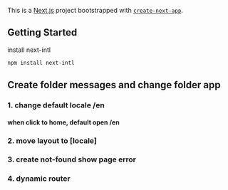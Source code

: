 This is a [Next.js](https://nextjs.org/) project bootstrapped with [`create-next-app`](https://github.com/vercel/next.js/tree/canary/packages/create-next-app).

## Getting Started

install next-intl

```bash
npm install next-intl
```

## Create folder messages and change folder app

### 1. change default locale /en
#### when click to home, default open /en
### 2. move layout to [locale]
### 3. create not-found show page error
### 4. dynamic router
